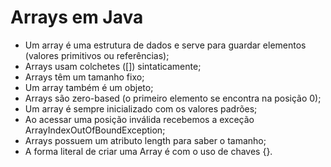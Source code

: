# Arrays em Java

- Um array é uma estrutura de dados e serve para guardar elementos (valores primitivos ou referências);
- Arrays usam colchetes ([]) sintaticamente;
- Arrays têm um tamanho fixo;
- Um array também é um objeto;
- Arrays são zero-based (o primeiro elemento se encontra na posição 0);
- Um array é sempre inicializado com os valores padrões;
- Ao acessar uma posição inválida recebemos a exceção ArrayIndexOutOfBoundException;
- Arrays possuem um atributo length para saber o tamanho;
- A forma literal de criar uma Array é com o uso de chaves {}.